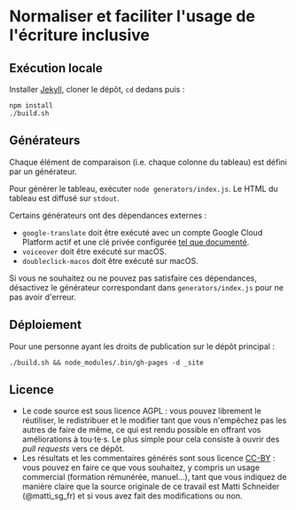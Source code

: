 # Normaliser et faciliter l'usage de l'écriture inclusive


Exécution locale
----------------

Installer [Jekyll](https://jekyllrb.com), cloner le dépôt, `cd` dedans puis :

```
npm install
./build.sh
```

Générateurs
-----------

Chaque élément de comparaison (i.e. chaque colonne du tableau) est défini par un générateur.

Pour générer le tableau, exécuter `node generators/index.js`. Le HTML du tableau est diffusé sur `stdout`.

Certains générateurs ont des dépendances externes :

- `google-translate` doit être exécuté avec un compte Google Cloud Platform actif et une clé privée configurée [tel que documenté](https://cloud.google.com/translate/docs/quickstart-client-libraries).
- `voiceover` doit être exécuté sur macOS.
- `doubleclick-macos` doit être exécuté sur macOS.

Si vous ne souhaitez ou ne pouvez pas satisfaire ces dépendances, désactivez le générateur correspondant dans `generators/index.js` pour ne pas avoir d'erreur.


Déploiement
-----------

Pour une personne ayant les droits de publication sur le dépôt principal :

```
./build.sh && node_modules/.bin/gh-pages -d _site
```

Licence
-------

- Le code source est sous licence AGPL : vous pouvez librement le réutiliser, le redistribuer et le modifier tant que vous n'empêchez pas les autres de faire de même, ce qui est rendu possible en offrant vos améliorations à tou‧te‧s. Le plus simple pour cela consiste à ouvrir des _pull requests_ vers ce dépôt.
- Les résultats et les commentaires générés sont sous licence [CC-BY](https://creativecommons.org/licenses/by/4.0/) : vous pouvez en faire ce que vous souhaitez, y compris un usage commercial (formation rémunérée, manuel…), tant que vous indiquez de manière claire que la source originale de ce travail est Matti Schneider (@matti_sg_fr) et si vous avez fait des modifications ou non.

